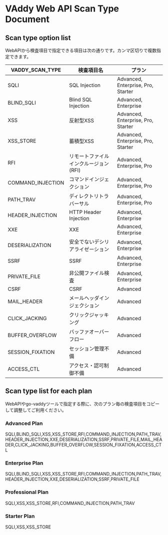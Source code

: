 VAddy Web API Scan Type Document
======================

## Scan type option list

WebAPIから検査項目で指定できる項目は次の通りです。カンマ区切りで複数指定できます。

| VADDY_SCAN_TYPE    | 検査項目名                        | プラン                              |
| ------------------ | ------------------------------- |------------------------------------|
| SQLI               | SQL Injection                   | Advanced, Enterprise, Pro, Starter |
| BLIND_SQLI         | Blind SQL Injection             | Advanced, Enterprise               |
| XSS                | 反射型XSS                        | Advanced, Enterprise, Pro, Starter |
| XSS_STORE          | 蓄積型XSS                        | Advanced, Enterprise, Pro, Starter |
| RFI                | リモートファイルインクルージョン(RFI) | Advanced, Enterprise, Pro          |
| COMMAND_INJECTION  | コマンドインジェクション            | Advanced, Enterprise, Pro          |
| PATH_TRAV          | ディレクトリトラバーサル            | Advanced, Enterprise, Pro          |
| HEADER_INJECTION   | HTTP Header Injection           | Advanced, Enterprise               |
| XXE                | XXE                             | Advanced, Enterprise               |
| DESERIALIZATION    | 安全でないデシリアライゼーション     | Advanced, Enterprise               |
| SSRF               | SSRF                            | Advanced, Enterprise               |
| PRIVATE_FILE       | 非公開ファイル検査                 | Advanced, Enterprise               |
| CSRF               | CSRF                            | Advanced                           |
| MAIL_HEADER        | メールヘッダインジェクション         | Advanced                           |
| CLICK_JACKING      | クリックジャッキング               | Advanced                           |
| BUFFER_OVERFLOW    | バッファオーバーフロー              | Advanced                           |
| SESSION_FIXATION   | セッション管理不備                 | Advanced                           |
| ACCESS_CTL         | アクセス・認可制御不備              | Advanced                           |

## Scan type list for each plan
WebAPIやgo-vaddyツールで指定する際に、次のプラン毎の検査項目をコピーして調整してご利用ください。

### Advanced Plan
SQLI,BLIND_SQLI,XSS,XSS_STORE,RFI,COMMAND_INJECTION,PATH_TRAV,HEADER_INJECTION,XXE,DESERIALIZATION,SSRF,PRIVATE_FILE,MAIL_HEADER,CLICK_JACKING,BUFFER_OVERFLOW,SESSION_FIXATION,ACCESS_CTL

### Enterprise Plan
SQLI,BLIND_SQLI,XSS,XSS_STORE,RFI,COMMAND_INJECTION,PATH_TRAV,HEADER_INJECTION,XXE,DESERIALIZATION,SSRF,PRIVATE_FILE

### Professional Plan
SQLI,XSS,XSS_STORE,RFI,COMMAND_INJECTION,PATH_TRAV

### Starter Plan 
SQLI,XSS,XSS_STORE

